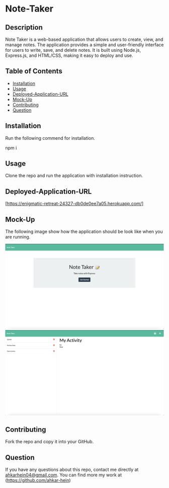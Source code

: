 # Note-Taker
## Description 
Note Taker is a web-based application that allows users to create, view, and manage notes. The application provides a simple and user-friendly interface for users to write, save, and delete notes. It is built using Node.js, Express.js, and HTML/CSS, making it easy to deploy and use.

## Table of Contents
            
* [Installation](#installation)
* [Usage](#usage)
* [Deployed-Application-URL](#deployed-application-url)
* [Mock-Up](#mock-up)
* [Contributing](#contributing)
* [Question](#question)
            
## Installation
Run the following commend for installation.

npm i
            
## Usage 
Clone the repo and run the application with installation instruction.

## Deployed-Application-URL
[https://enigmatic-retreat-24327-db0de0ee7a05.herokuapp.com/]
        
## Mock-Up
The following image show how the application should be look like when you are running.

![Alt text](./public/assets/images/1.png)
![Alt text](./public/assets/images/2.png)

## Contributing
Fork the repo and copy it into your GitHub.
                 
## Question
If you have any questions about this repo, contact me directly at ahkarhein04@gmail.com. You can find more my work at (https://github.com/ahkar-hein)